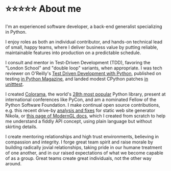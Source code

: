 # ⭐⭐⭐⭐⭐ About me

I'm an experienced software developer, a back-end generalist specializing in Python.

I enjoy roles as both an individual contributor, and hands-on technical lead of
small, happy teams, where I deliver business value by putting reliable,
maintainable features into production on a predictable schedule.

I consult and mentor in Test-Driven Development (TDD), favoring the "London
School" and "double loop" variants, when appropriate. I was tech reviewer on O'Reilly's
[Test Driven Development with Python](https://www.oreilly.com/library/view/test-driven-development-with/9781491958698),
published on testing
[in Python Magazine](https://www.tartley.com/posts/acceptance-testing-net-applications-using-ironpython),
and landed modest CPython patches [in unitttest](https://github.com/python/cpython/commit/1341bb0019868345bab8adff94263c81e1d66eae).

I created
[Colorama](https://pypi.python.org/pypi/colorama),
the world's
[28th most popular](https://hugovk.github.io/top-pypi-packages/#colorama)
Python library,
present at international conferences like PyCon, and am a nominated Fellow of the Python Software
Foundation. I make continual open source contributions, e.g. this recent drive-by
[analysis and fixes](https://github.com/getnikola/nikola/issues/3671)
for static web site generator Nikola, or
[this page of ModernGL docs](https://moderngl.readthedocs.io/en/latest/topics/buffer_format.html),
which I created from scratch to help me understand a fiddly API concept, using plain
language but without skirting details.

I create mentoring relationships and high trust environments, believing in compassion
and integrity. I forge great team spirit and raise morale by building radically jovial
relationships, taking pride in our humane treatment of one another, and in our raised
expectations of what we become capable of as a group. Great teams create great
individuals, not the other way around.
